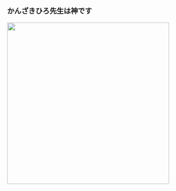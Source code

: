 ### かんざきひろ先生は神です

<img src="https://user-images.githubusercontent.com/7940186/112781408-55d0ef80-907d-11eb-912f-a671fe4186c1.jpeg" width=375 />


<!--
**MainasuK/MainasuK** is a ✨ _special_ ✨ repository because its `README.md` (this file) appears on your GitHub profile.

Here are some ideas to get you started:

- 🔭 I’m currently working on ...
- 🌱 I’m currently learning ...
- 👯 I’m looking to collaborate on ...
- 🤔 I’m looking for help with ...
- 💬 Ask me about ...
- 📫 How to reach me: ...
- 😄 Pronouns: ...
- ⚡ Fun fact: ...
-->
